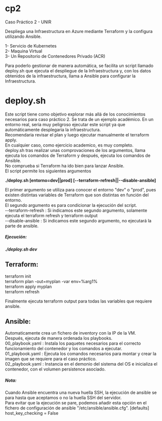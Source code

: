 # cp2
Caso Práctico 2 - UNIR

Despliega una Infraestructura en Azure mediante Terraform y la configura utilizando Ansible.

1- Servicio de Kubernetes<br />
2- Maquina Virtual<br />
3- Un Repositorio de Contenedores Privado (ACR)<br />

Para poderlo gestionar de manera automática, se facilita un script llamado deploy.sh que ejecuta el despliegue de la Infraestructura y, con los datos obtenidos de la infraestructura, llama a Ansible para configurar la Infraestructura.

<h1>deploy.sh</h1>
Este script tiene como objetivo explorar más allá de los conocimientos necesarios para caso práctico 2. Se trata de un ejemplo académico. En un entorno real, seria muy peligroso ejecutar este script ya que automáticamente desplegaria la infraestructura.<br />
Recomendaria revisar el plan y luego ejecutar manualmente el terraform apply.<br />
En cualquier caso, como ejercicio academico, es muy completo.<br />
deploy.sh tras realizar unas comprovaciones de los argumentos, llama ejecuta los comandos de Terraform y después, ejecuta los comandos de Ansible.<br />
No comprueba si Terraform ha ido bien para lanzar Ansible.<br />
El script permite los siguientes argumentos

<b>./deploy.sh [entorno=dev||prod] [--terraform-refresh||--disable-ansible]</b>

El primer argumento se utiliza para conocer el entorno "dev" o "prod", pues existen distintas variables de Terraform que son distintas en función del entorno.<br />
El segundo argumento es para condicionar la ejecución del script. <br />
  --terraform-refresh : Si indicamos este segundo argumento, solamente ejecuta el terraform refresh y terraform output<br />
  --disable-ansible : Si indicamos este segundo argumento, no ejecutará la parte de ansible.

<h5>Ejecución:</h5>
<i><b>./deploy.sh dev</b></i>


<h2>Terraform:</h2>
terraform init<br />
terraform plan -out=myplan -var env=%arg1%<br />
terraform apply myplan<br />
terraform refresh<br />

Finalmente ejecuta terraform output para todas las variables que requiere ansible.

<h2>Ansible:</h2>
Automaticamente crea un fichero de inventory con la IP de la VM.<br />
Después, ejecuta de manera ordenada los playbooks.<br />
00_playbook.yaml : Instala los paquetes necesarios para el correcto funcionamiento del contenedor y los comandos a ejecutar.<br />
01_playbook.yaml : Ejecuta los comandos necesarios para montar y crear la imagen que se requiere para el caso práctico.<br />
02_playbook.yaml : Instancia en el demonio del sistema del OS e inicializa el contenedor, con el volumen persistence asociado.<br />



<h5>Nota: </h5>
Cuando Ansible encuentra una nueva huella SSH, la ejecución de ansible se para hasta que aceptamos o no la huella SSH del servidor.<br />
Para evitar que la ejecución se pare, podemos añadir esta opción en el fichero de configuración de ansible "/etc/ansible/ansible.cfg".
[defaults]<br />
host_key_checking = False<br />

